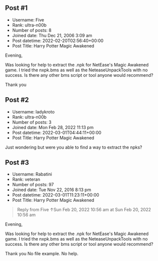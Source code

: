 ## Post #1
- Username: Five
- Rank: ultra-n00b
- Number of posts: 8
- Joined date: Thu Dec 21, 2006 3:09 am
- Post datetime: 2022-02-20T02:56:40+00:00
- Post Title: Harry Potter Magic Awakened

Evening,

Was looking for help to extract the .npk for NetEase's Magic Awakened game. I tried the nxpk.bms as well as the NeteaseUnpackTools with no success. Is there any other bms script or tool anyone would recommend?

Thank you
## Post #2
- Username: ladykroto
- Rank: ultra-n00b
- Number of posts: 3
- Joined date: Mon Feb 28, 2022 11:13 pm
- Post datetime: 2022-03-01T04:44:11+00:00
- Post Title: Harry Potter Magic Awakened

Just wondering but were you able to find a way to extract the npks?
## Post #3
- Username: Rabatini
- Rank: veteran
- Number of posts: 97
- Joined date: Tue Nov 22, 2016 8:13 pm
- Post datetime: 2022-03-01T11:23:11+00:00
- Post Title: Harry Potter Magic Awakened

> Reply from Five ↑Sun Feb 20, 2022 10:56 am at Sun Feb 20, 2022 10:56 am
>
> 
Evening,

Was looking for help to extract the .npk for NetEase's Magic Awakened game. I tried the nxpk.bms as well as the NeteaseUnpackTools with no success. Is there any other bms script or tool anyone would recommend?

Thank you
No file example.
No help.
